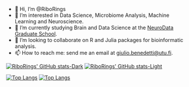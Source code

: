 - 👋 Hi, I’m @RiboRings
- 👀 I’m interested in Data Science, Microbiome Analysis, Machine Learning and Neuroscience.
- 🌱 I’m currently studying Brain and Data Science at the [NeuroData Graduate School](https://www.neurodata-master.org/programme).
- 💞️ I’m looking to collaborate on R and Julia packages for bioinformatic analysis.
- 📫 How to reach me: send me an email at giulio.benedetti@utu.fi.

[![RiboRings' GitHub stats-Dark](https://github-readme-stats-tan-nine-22.vercel.app/api?username=RiboRings&show_icons=true&theme=dark#gh-dark-mode-only)](https://github.com/anuraghazra/github-readme-stats#gh-dark-mode-only)
[![RiboRings' GitHub stats-Light](https://github-readme-stats-tan-nine-22.vercel.app/api?username=RiboRings&show_icons=true&theme=default#gh-light-mode-only)](https://github.com/anuraghazra/github-readme-stats#gh-light-mode-only)

[![Top Langs](https://github-readme-stats-tan-nine-22.vercel.app/api/top-langs/?username=RiboRings&layout=donut&hide=html&hide=jupyter%20notebook&theme=dark#gh-dark-mode-only)](https://github.com/anuraghazra/github-readme-stats#gh-dark-mode-only)
[![Top Langs](https://github-readme-stats-tan-nine-22.vercel.app/api/top-langs/?username=RiboRings&layout=donut&hide=html&exclude_repo=WatchAccelerometer,AlzheimerPrediction,python_projects&theme=default#gh-light-mode-only)](https://github.com/anuraghazra/github-readme-stats#gh-light-mode-only)

<!---
RiboRings/RiboRings is a ✨ special ✨ repository because its `README.md` (this file) appears on your GitHub profile.
You can click the Preview link to take a look at your changes.
--->
